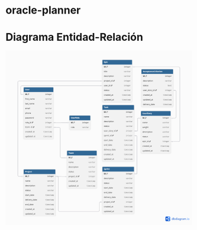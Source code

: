 # oracle-planner

# Diagrama Entidad-Relación

![Database](https://github.com/kaledenriquez/oracle-planner/blob/aa2e27e3308bf7062c9734f7a8e45faf146b7b51/images/Productivity%20DB%20-%20Reto.png)
